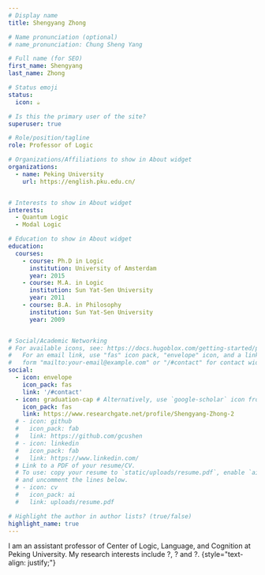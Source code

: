```yaml
---
# Display name
title: Shengyang Zhong

# Name pronunciation (optional)
# name_pronunciation: Chung Sheng Yang 

# Full name (for SEO)
first_name: Shengyang
last_name: Zhong

# Status emoji
status:
  icon: ☕️

# Is this the primary user of the site?
superuser: true

# Role/position/tagline
role: Professor of Logic

# Organizations/Affiliations to show in About widget
organizations:
  - name: Peking University
    url: https://english.pku.edu.cn/


# Interests to show in About widget
interests:
  - Quantum Logic
  - Modal Logic

# Education to show in About widget
education:
  courses:
    - course: Ph.D in Logic
      institution: University of Amsterdam
      year: 2015
    - course: M.A. in Logic
      institution: Sun Yat-Sen University
      year: 2011
    - course: B.A. in Philosophy
      institution: Sun Yat-Sen University
      year: 2009


# Social/Academic Networking
# For available icons, see: https://docs.hugoblox.com/getting-started/page-builder/#icons
#   For an email link, use "fas" icon pack, "envelope" icon, and a link in the
#   form "mailto:your-email@example.com" or "/#contact" for contact widget.
social:
  - icon: envelope
    icon_pack: fas
    link: '/#contact'
  - icon: graduation-cap # Alternatively, use `google-scholar` icon from `ai` icon pack
    icon_pack: fas
    link: https://www.researchgate.net/profile/Shengyang-Zhong-2
  # - icon: github
  #   icon_pack: fab
  #   link: https://github.com/gcushen
  # - icon: linkedin
  #   icon_pack: fab
  #   link: https://www.linkedin.com/
  # Link to a PDF of your resume/CV.
  # To use: copy your resume to `static/uploads/resume.pdf`, enable `ai` icons in `params.yaml`,
  # and uncomment the lines below.
  # - icon: cv
  #   icon_pack: ai
  #   link: uploads/resume.pdf

# Highlight the author in author lists? (true/false)
highlight_name: true
---
```


I am an assistant professor of Center of Logic, Language, and Cognition at Peking University. My research interests include ?, ? and ?. 
{style="text-align: justify;"}
